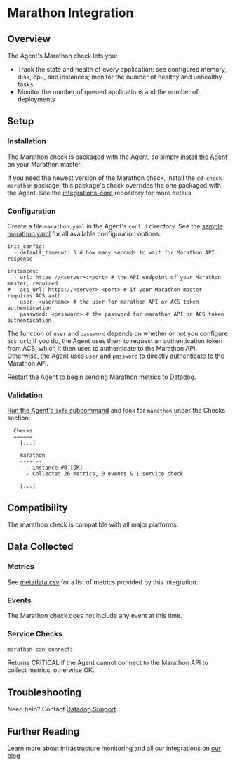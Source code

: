 # Marathon Integration

## Overview

The Agent's Marathon check lets you:

* Track the state and health of every application: see configured memory, disk, cpu, and instances; monitor the number of healthy and unhealthy tasks
* Monitor the number of queued applications and the number of deployments

## Setup
### Installation

The Marathon check is packaged with the Agent, so simply [install the Agent](https://app.datadoghq.com/account/settings#agent) on your Marathon master.

If you need the newest version of the Marathon check, install the `dd-check-marathon` package; this package's check overrides the one packaged with the Agent. See the [integrations-core](https://github.com/DataDog/integrations-core#installing-the-integrations) repository for more details.

### Configuration

Create a file `marathon.yaml` in the Agent's `conf.d` directory. See the [sample marathon.yaml](https://github.com/DataDog/integrations-core/blob/master/marathon/conf.yaml.example) for all available configuration options:

```
init_config:
  - default_timeout: 5 # how many seconds to wait for Marathon API response

instances:
  - url: https://<server>:<port> # the API endpoint of your Marathon master; required
#   acs_url: https://<server>:<port> # if your Marathon master requires ACS auth
    user: <username> # the user for marathon API or ACS token authentication
    password: <password> # the password for marathon API or ACS token authentication
```

The function of `user` and `password` depends on whether or not you configure `acs_url`; If you do, the Agent uses them to request an authentication token from ACS, which it then uses to authenticate to the Marathon API. Otherwise, the Agent uses `user` and `password` to directly authenticate to the Marathon API.

[Restart the Agent](https://docs.datadoghq.com/agent/faq/start-stop-restart-the-datadog-agent) to begin sending Marathon metrics to Datadog.

### Validation

[Run the Agent's `info` subcommand](https://docs.datadoghq.com/agent/faq/agent-status-and-information/) and look for `marathon` under the Checks section:

```
  Checks
  ======
    [...]

    marathon
    -------
      - instance #0 [OK]
      - Collected 26 metrics, 0 events & 1 service check

    [...]
```

## Compatibility

The marathon check is compatible with all major platforms.

## Data Collected
### Metrics
See [metadata.csv](https://github.com/DataDog/integrations-core/blob/master/marathon/metadata.csv) for a list of metrics provided by this integration.

### Events
The Marathon check does not include any event at this time.

### Service Checks

`marathon.can_connect`:

Returns CRITICAL if the Agent cannot connect to the Marathon API to collect metrics, otherwise OK.

## Troubleshooting
Need help? Contact [Datadog Support](http://docs.datadoghq.com/help/).

## Further Reading
Learn more about infrastructure monitoring and all our integrations on [our blog](https://www.datadoghq.com/blog/)